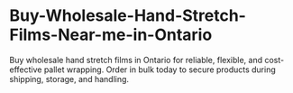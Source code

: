 # Buy-Wholesale-Hand-Stretch-Films-Near-me-in-Ontario
Buy wholesale hand stretch films in Ontario for reliable, flexible, and cost-effective pallet wrapping. Order in bulk today to secure products during shipping, storage, and handling.
